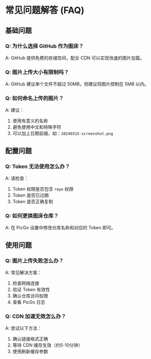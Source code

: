 # 常见问题解答 (FAQ)

## 基础问题

### Q: 为什么选择 GitHub 作为图床？

A: GitHub 提供免费的存储空间，配合 CDN 可以实现快速的图片加载。

### Q: 图片上传大小有限制吗？

A: GitHub 建议单个文件不超过 50MB，但建议将图片控制在 5MB 以内。

### Q: 如何命名上传的图片？

A: 建议：

1. 使用有意义的名称
2. 避免使用中文和特殊字符
3. 可以加上日期前缀，如：`20240315-screenshot.png`

## 配置问题

### Q: Token 无法使用怎么办？

A: 请检查：

1. Token 权限是否包含 `repo` 权限
2. Token 是否已过期
3. Token 是否正确复制

### Q: 如何更换图床仓库？

A: 在 PicGo 设置中修改仓库名称和对应的 Token 即可。

## 使用问题

### Q: 图片上传失败怎么办？

A: 常见解决方案：

1. 检查网络连接
2. 验证 Token 有效性
3. 确认仓库访问权限
4. 查看 PicGo 日志

### Q: CDN 加速无效怎么办？

A: 尝试以下方法：

1. 确认链接格式正确
2. 等待 CDN 缓存生效（约5-10分钟）
3. 使用刷新缓存参数
